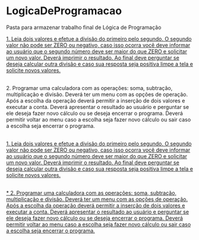 # LogicaDeProgramacao
Pasta para armazenar trabalho final de Lógica de Programação


<a href="https://github.com/YuriMCorrea/LogicaDeProgramacao/blob/main/GRUPO_7__Ex_01.por"/>1. Leia dois valores e efetue a divisão do primeiro pelo segundo. O segundo valor não pode ser ZERO
ou negativo, caso isso ocorra você deve informar ao usuário que o segundo número deve ser maior
do que ZERO e solicitar um novo valor. Deverá imprimir o resultado. Ao final deve perguntar se
deseja calcular outra divisão e caso sua resposta seja positiva limpe a tela e solicite novos valores.</a><br><br>

<a herf="https://github.com/YuriMCorrea/LogicaDeProgramacao/blob/main/GRUPO_7__Ex_02.por"/>2. Programar uma calculadora com as operações: soma, subtração, multiplicação e divisão. Deverá ter um menu com as opções de operação. Após a escolha da operação deverá permitir a inserção de dois valores e executar a conta. Deverá apresentar o resultado ao usuário e perguntar se ele deseja fazer novo cálculo ou se deseja encerrar o programa. Deverá permitir voltar ao menu caso a escolha seja fazer novo cálculo ou sair caso a escolha seja encerrar o programa.</a><br><br>

<a href="http://www.allskyexossjam1.br-web.com/"> 1. Leia dois valores e efetue a divisão do primeiro pelo segundo. O segundo valor não pode ser ZERO ou negativo, caso isso ocorra você deve informar ao usuário que o segundo número deve ser maior
do que ZERO e solicitar um novo valor. Deverá imprimir o resultado. Ao final deve perguntar se
deseja calcular outra divisão e caso sua resposta seja positiva limpe a tela e solicite novos valores.</a><br><br>

   <a href="https://github.com/YuriMCorrea/LogicaDeProgramacao/blob/main/GRUPO_7__Ex_02.por"/>* 2. Programar uma calculadora com as operações: soma, subtração, multiplicação e divisão. Deverá ter
um menu com as opções de operação. Após a escolha da operação deverá permitir a inserção de
dois valores e executar a conta. Deverá apresentar o resultado ao usuário e perguntar se ele deseja
fazer novo cálculo ou se deseja encerrar o programa. Deverá permitir voltar ao menu caso a escolha
seja fazer novo cálculo ou sair caso a escolha seja encerrar o programa.</a><br><br>
